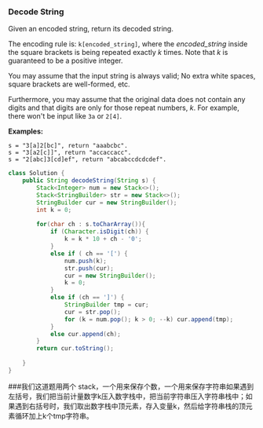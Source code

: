 ### Decode String

Given an encoded string, return its decoded string.

The encoding rule is: `k[encoded_string]`, where the *encoded_string* inside the square brackets is being repeated exactly *k* times. Note that *k* is guaranteed to be a positive integer.

You may assume that the input string is always valid; No extra white spaces, square brackets are well-formed, etc.

Furthermore, you may assume that the original data does not contain any digits and that digits are only for those repeat numbers, *k*. For example, there won't be input like `3a` or `2[4]`.



**Examples:**

```
s = "3[a]2[bc]", return "aaabcbc".
s = "3[a2[c]]", return "accaccacc".
s = "2[abc]3[cd]ef", return "abcabccdcdcdef".
```

~~~java
class Solution {
    public String decodeString(String s) {
        Stack<Integer> num = new Stack<>();
        Stack<StringBuilder> str = new Stack<>();
        StringBuilder cur = new StringBuilder();
        int k = 0;
        
        for(char ch : s.toCharArray()){
            if (Character.isDigit(ch)) {
                k = k * 10 + ch - '0';
            } 
            else if ( ch == '[') {
                num.push(k);
                str.push(cur);
                cur = new StringBuilder();
                k = 0;
            } 
            else if (ch == ']') {
                StringBuilder tmp = cur;
                cur = str.pop();
                for (k = num.pop(); k > 0; --k) cur.append(tmp);
            } 
            else cur.append(ch);
        }
        return cur.toString();
        
    }
}
~~~

###我们这道题用两个 stack，一个用来保存个数，一个用来保存字符串如果遇到左括号，我们把当前计量数字k压入数字栈中，把当前字符串压入字符串栈中；如果遇到右括号时，我们取出数字栈中顶元素，存入变量k，然后给字符串栈的顶元素循环加上k个tmp字符串。
